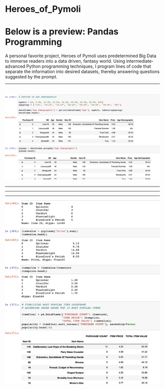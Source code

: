# Heroes_of_Pymoli
# Below is a preview: Pandas Programming

A personal favorite project, Heroes of Pymoli uses predetermined Big Data to immerse readers into a data driven, fantasy world. Using intermediate-advanced Python programming techniques, I program lines of code that separate the information into desired datasets, thereby answering questions suggested by the prompt.

-----------------------------------------------------------------------------------------------------------
![](Images/preview1.png)
-----------------------------
-----------------------------
-----------------------------
-----------------------------
![](Images/preview2.png)
